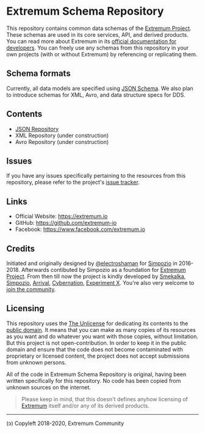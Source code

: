 # Extremum Schema Repository

This repository contains common data schemas of the [Extremum Project](http://extremum.io). These schemas are used in its core services, API, and derived products. You can read more about Extremum in its [official documentation for developers](https://docs.extremum.io). You can freely use any schemas from this repository in your own projects (with or without Extremum) by referencing or replicating them.

## Schema formats
Currently, all data models are specified using [JSON Schema](https://json-schema.org/). We also plan to introduce schemas for XML, Avro, and data structure specs for DDS.

## Contents
- [JSON Repository](/json/)
- XML Repository (under construction)
- Avro Repository (under construction)

## Issues

If you have any issues specifically pertaining to the resources from this repository, please refer to the project's [issue tracker](https://github.com/extremum-io/extremum-schema/issues).

## Links
- Official Website: https://extremum.io
- GitHub: https://github.com/extremum-io
- Facebook: https://www.facebook.com/extremum.io

## Credits

Initiated and originally designed by [@electroshaman](https://github.com/electroshaman) for [Simpozio](http://simpozio.com) in 2016-2018. Afterwards contibuted by Simpozio as a foundation for [Extremum Project](http://extremum.io). From then till now the project is kindly developed by [Smekalka](http://smekalka.com), [Simpozio](http://simpozio.com), [Arrival](http://arrival.com), [Cybernation](http://cybernation.com), [Experiment X](http://experimentx.co). You're also very welcome to [join the community](mailto:hello@extremum.io).

## Licensing
This repository uses the [The Unlicense](https://unlicense.org) for dedicating its contents to the [public domain](https://en.wikipedia.org/wiki/Public_domain). It means that you can make as many copies of its resources as you want and do whatever you want with those copies, without limitation. But this project is not open-contribution. In order to keep it in the public domain and ensure that the code does not become contaminated with proprietary or licensed content, the project does not accept submissions from unknown persons.

All of the code in Extremum Schema Repository is original, having been written specifically for this repository. No code has been copied from unknown sources on the internet.

> Please keep in mind, that this doesn't defines anyhow licensing of [Extremum](http://extremum.io) itself and/or any of its derived products.

---
(ɔ) Copyleft 2018-2020, Extremum Community